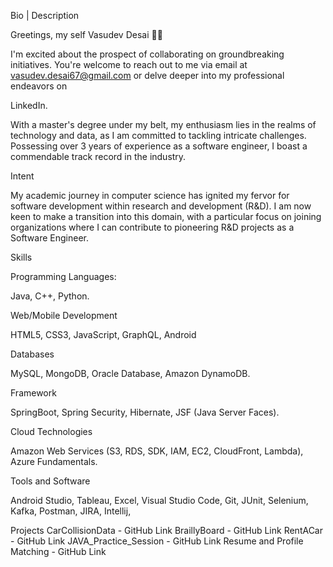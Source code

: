 Bio | Description

Greetings, my self Vasudev Desai 👋🏻

I'm excited about the prospect of collaborating on groundbreaking initiatives. You're welcome to reach out to me via email at vasudev.desai67@gmail.com or delve deeper into my professional endeavors on

LinkedIn.

With a master's degree under my belt, my enthusiasm lies in the realms of technology and data, as I am committed to tackling intricate challenges. Possessing over 3 years of experience as a software engineer, I boast a commendable track record in the industry.

Intent

My academic journey in computer science has ignited my fervor for software development within research and development (R&D). I am now keen to make a transition into this domain, with a particular focus on joining organizations where I can contribute to pioneering R&D projects as a Software Engineer.

Skills

Programming Languages:

Java, C++, Python.

Web/Mobile Development

HTML5, CSS3, JavaScript, GraphQL, Android

Databases

MySQL, MongoDB, Oracle Database, Amazon DynamoDB.

Framework

SpringBoot, Spring Security, Hibernate, JSF (Java Server Faces).

Cloud Technologies

Amazon Web Services (S3, RDS, SDK, IAM, EC2, CloudFront, Lambda), Azure Fundamentals.

Tools and Software

Android Studio, Tableau, Excel, Visual Studio Code, Git, JUnit, Selenium, Kafka, Postman, JIRA, Intellij,

Projects CarCollisionData - GitHub Link 
BraillyBoard - GitHub Link 
RentACar - GitHub Link
JAVA_Practice_Session - GitHub Link
Resume and Profile Matching - GitHub Link
